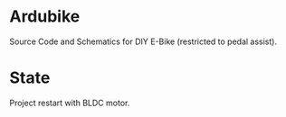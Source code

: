 # Ardubike
Source Code and Schematics for DIY E-Bike (restricted to pedal assist).

# State
Project restart with BLDC motor.